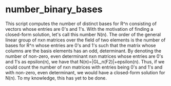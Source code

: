 # number_binary_bases

This script computes the number of distinct bases for R^n consisting of vectors whose entries are 0's and 1's. With the motivation of finding a closed-form solution, let's call this number N(n). The order of the general linear group of nxn matrices over the field of two elements is the number of bases for R^n whose entries are 0's and 1's such that the matrix whose columns are the basis elements has an odd, determinant. By denoting the number of non-zero, even determinant nxn matrices whose entries are 0's and 1's as epsilon(n), we have that N(n)=|GL_n(F2)|+epsilon(n). Thus, if we could count the number of nxn matrices with entries being 0's and 1's and with non-zero, even determinant, we would have a closed-form solution for N(n). To my knowledge, this has yet to be done.
